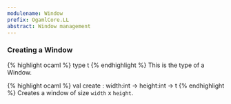 ```yaml
---
modulename: Window
prefix: OgamlCore.LL
abstract: Window management
---
```


### Creating a Window

{% highlight ocaml %}
type t
{% endhighlight %}
This is the type of a Window.

{% highlight ocaml %}
val create : width:int -> height:int -> t
{% endhighlight %}
Creates a window of size `width` x `height`.
